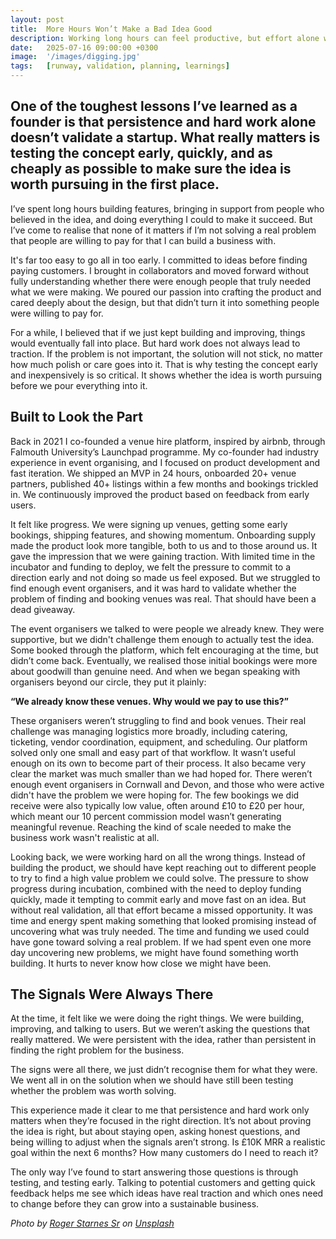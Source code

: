```yaml
---
layout: post
title:  More Hours Won’t Make a Bad Idea Good
description: Working long hours can feel productive, but effort alone won’t rescue a weak idea. Testing the concept early and inexpensively is crucial to ensure we’re heading in the right direction.
date:   2025-07-16 09:00:00 +0300
image:  '/images/digging.jpg'
tags:   [runway, validation, planning, learnings]
---
```


## One of the toughest lessons I’ve learned as a founder is that persistence and hard work alone doesn’t validate a startup. What really matters is testing the concept early, quickly, and as cheaply as possible to make sure the idea is worth pursuing in the first place.

I’ve spent long hours building features, bringing in support from people who believed in the idea, and doing everything I could to make it succeed. But I’ve come to realise that none of it matters if I’m not solving a real problem that people are willing to pay for that I can build a business with.

It's far too easy to go all in too early. I committed to ideas before finding paying customers. I brought in collaborators and moved forward without fully understanding whether there were enough people that truly needed what we were making. We poured our passion into crafting the product and cared deeply about the design, but that didn’t turn it into something people were willing to pay for.

For a while, I believed that if we just kept building and improving, things would eventually fall into place. But hard work does not always lead to traction. If the problem is not important, the solution will not stick, no matter how much polish or care goes into it. That is why testing the concept early and inexpensively is so critical. It shows whether the idea is worth pursuing before we pour everything into it.

## Built to Look the Part

Back in 2021 I co-founded a venue hire platform, inspired by airbnb, through Falmouth University’s Launchpad programme. My co-founder had industry experience in event organising, and I focused on product development and fast iteration. We shipped an MVP in 24 hours, onboarded 20+ venue partners, published 40+ listings within a few months and bookings trickled in. We continuously improved the product based on feedback from early users.

It felt like progress. We were signing up venues, getting some early bookings, shipping features, and showing momentum. Onboarding supply made the product look more tangible, both to us and to those around us. It gave the impression that we were gaining traction. With limited time in the incubator and funding to deploy, we felt the pressure to commit to a direction early and not doing so made us feel exposed. But we struggled to find enough event organisers, and it was hard to validate whether the problem of finding and booking venues was real. That should have been a dead giveaway.

The event organisers we talked to were people we already knew. They were supportive, but we didn't challenge them enough to actually test the idea. Some booked through the platform, which felt encouraging at the time, but didn’t come back. Eventually, we realised those initial bookings were more about goodwill than genuine need. And when we began speaking with organisers beyond our circle, they put it plainly:

**“We already know these venues. Why would we pay to use this?”**

These organisers weren’t struggling to find and book venues. Their real challenge was managing logistics more broadly, including catering, ticketing, vendor coordination, equipment, and scheduling. Our platform solved only one small and easy part of that workflow. It wasn’t useful enough on its own to become part of their process. It also became very clear the market was much smaller than we had hoped for. There weren’t enough event organisers in Cornwall and Devon, and those who were active didn't have the problem we were hoping for. The few bookings we did receive were also typically low value, often around £10 to £20 per hour, which meant our 10 percent commission model wasn’t generating meaningful revenue. Reaching the kind of scale needed to make the business work wasn't realistic at all.

Looking back, we were working hard on all the wrong things. Instead of building the product, we should have kept reaching out to different people to try to find a high value problem we could solve. The pressure to show progress during incubation, combined with the need to deploy funding quickly, made it tempting to commit early and move fast on an idea. But without real validation, all that effort became a missed opportunity. It was time and energy spent making something that looked promising instead of uncovering what was truly needed. The time and funding we used could have gone toward solving a real problem. If we had spent even one more day uncovering new problems, we might have found something worth building. It hurts to never know how close we might have been.

## The Signals Were Always There

At the time, it felt like we were doing the right things. We were building, improving, and talking to users. But we weren’t asking the questions that really mattered. We were persistent with the idea, rather than persistent in finding the right problem for the business.

The signs were all there, we just didn’t recognise them for what they were. We went all in on the solution when we should have still been testing whether the problem was worth solving.

This experience made it clear to me that persistence and hard work only matters when they’re focused in the right direction. It’s not about proving the idea is right, but about staying open, asking honest questions, and being willing to adjust when the signals aren’t strong. Is £10K MRR a realistic goal within the next 6 months? How many customers do I need to reach it?

The only way I’ve found to start answering those questions is through testing, and testing early. Talking to potential customers and getting quick feedback helps me see which ideas have real traction and which ones need to change before they can grow into a sustainable business.

*Photo by [Roger Starnes Sr](https://unsplash.com/@rstar50) on [Unsplash](https://unsplash.com/photos/a-man-digging-in-the-sand-_0fQJVDDB8I)*